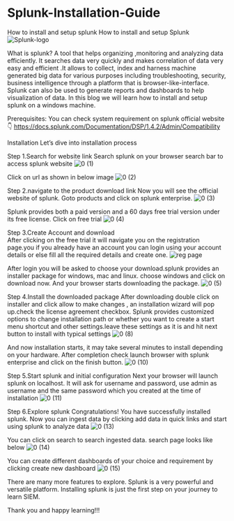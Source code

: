 # Splunk-Installation-Guide
How to install and setup splunk
                 How to install and setup Splunk
![Splunk-logo](https://github.com/GhanshyamCSA/Splunk-Installation-Guide/assets/7269200/69836688-59d5-46a8-96c5-c57f896a2371)







What is splunk?
A tool that helps organizing ,monitoring and analyzing data efficiently. It searches data very quickly and  makes correlation of data very easy and efficient .It allows to collect, index and harness machine generated big data for various purposes including troubleshooting, security, business intelligence through a platform that is browser-like-interface. Splunk can also be used to generate reports and dashboards to help visualization of data.
In this blog we will learn how to install and setup splunk on a windows machine.

Prerequisites: 
You can check system requirement on splunk official website👇
https://docs.splunk.com/Documentation/DSP/1.4.2/Admin/Compatibility

Installation 
Let’s dive into installation process

Step 1.Search for website link
Search splunk on your browser search bar to access splunk website
![0 (1)](https://github.com/GhanshyamCSA/Splunk-Installation-Guide/assets/7269200/fea467bb-8820-4e96-a12b-b2ddedfcc83e)



Click on url as shown in below image
![0 (2)](https://github.com/GhanshyamCSA/Splunk-Installation-Guide/assets/7269200/13705d6d-511b-4012-bdb7-f07b6b3e2d7f)




Step 2.navigate to the product download link 
Now you will see the official website of splunk. Goto products and click on splunk enterprise.
![0 (3)](https://github.com/GhanshyamCSA/Splunk-Installation-Guide/assets/7269200/42182e15-e1b2-47f8-8f1c-49a3a3fc652d)

Splunk provides both a paid version and  a 60 days free trial version under its free license. Click on free trial
![0 (4)](https://github.com/GhanshyamCSA/Splunk-Installation-Guide/assets/7269200/df5694e6-8a34-4ff4-9db0-380ad7a742fb)


Step 3.Create Account and download  
After clicking on the free trial it will navigate you on the registration page.you if you already have an account you can login using your account details or else fill all the required details and create one.
![reg page](https://github.com/GhanshyamCSA/Splunk-Installation-Guide/assets/7269200/d8f769c0-9baf-4c47-9847-2703bd55be6c)

After login you will be asked to choose your download.splunk provides an installer package for windows, mac and linux. choose windows and click on download now. And your browser starts downloading the package.
![0 (5)](https://github.com/GhanshyamCSA/Splunk-Installation-Guide/assets/7269200/059d3850-fcc3-4c10-aa2c-16f34b1cb07d)


Step 4.Install the downloaded package 
After downloading double click on installer and click  allow to make changes , an installation wizard will pop up.check the license agreement checkbox. Splunk provides customized options to change installation path or whether you want to create a start menu shortcut and other settings.leave these settings as it is and hit next button to install with typical settings
![0 (8)](https://github.com/GhanshyamCSA/Splunk-Installation-Guide/assets/7269200/226d1dc8-fa47-4fe1-8995-cbd4473e2d1f)

And now installation starts, it may take several minutes to install depending on your hardware. After completion check launch browser with splunk enterprise and click on the finish button. 
![0 (10)](https://github.com/GhanshyamCSA/Splunk-Installation-Guide/assets/7269200/f10fb549-6636-49c6-9fbc-f69fcfa4ec18)


Step 5.Start splunk and initial configuration
Next your browser will launch splunk on localhost. It will  ask for username and password, use admin as username and the same password which you created at the time of installation 
![0 (11)](https://github.com/GhanshyamCSA/Splunk-Installation-Guide/assets/7269200/1becd69e-b7ef-46df-b234-c666b62bf45d)

Step 6.Explore splunk
Congratulations! You have successfully installed splunk. Now you can ingest data by clicking add data in quick links and start using splunk to analyze data
![0 (13)](https://github.com/GhanshyamCSA/Splunk-Installation-Guide/assets/7269200/5e101bae-6ba4-4636-a8b3-d16e1ea8db20)


You can click on search to search ingested data. search page looks like below
![0 (14)](https://github.com/GhanshyamCSA/Splunk-Installation-Guide/assets/7269200/a346ca48-a1cf-44a9-85d2-54aabe0c4d2a)


You can create different dashboards of your choice and requirement by clicking create new dashboard
![0 (15)](https://github.com/GhanshyamCSA/Splunk-Installation-Guide/assets/7269200/4448139d-aef4-4a75-a55d-8091946cd1cb)


There are many more features to explore. Splunk is a very powerful and versatile platform. Installing splunk is just the first step on your journey to learn SIEM.

Thank you and happy learning!!!

